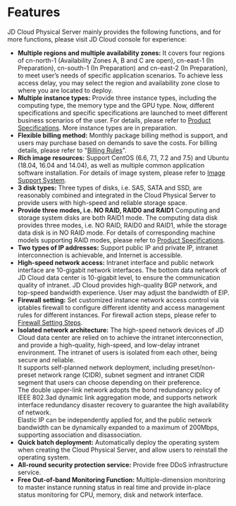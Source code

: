 # Features

JD Cloud Physical Server mainly provides the following functions, and for more functions, please visit JD Cloud console for experience:

- **Multiple regions and multiple availability zones:**
It covers four regions of cn-north-1 (Availability Zones A, B and C are open), cn-east-1 (In Preparation), cn-south-1 (In Preparation) and cn-east-2 (In Preparation), to meet user’s needs of specific application scenarios. To achieve less access delay, you may select the region and availability zone close to where you are located to deploy.
- **Multiple instance types:**
Provide three instance types, including the computing type, the memory type and the GPU type. Now, different specifications and specific specifications are launched to meet different business scenarios of the user. For details, please refer to [Product Specifications](../Introduction/Specifications.md). More instance types are in preparation.
- **Flexible billing method:**
Monthly package billing method is support, and users may purchase based on demands to save the costs. For billing details, please refer to "[Billing Rules](../Pricing/Billing-Rules.md)".
- **Rich image resources:**
Support CentOS (6.6, 7.1, 7.2 and 7.5) and Ubuntu (18.04, 16.04 and 14.04), as well as multiple common application software installation. For details of image system, please refer to [Image Support System](../Operation-Guide/Image/Description-Image.md).
- **3 disk types:**
Three types of disks, i.e. SAS, SATA and SSD, are reasonably combined and integrated in the Cloud Physical Server to provide users with high-speed and reliable storage space.
- **Provide three modes, i.e. NO RAID, RAID0 and RAID1**
Computing and storage system disks are both RAID1 mode. The computing data disk provides three modes, i.e. NO RAID, RAID0 and RAID1, while the storage data disk is in NO RAID mode. For details of corresponding machine models supporting RAID modes, please refer to [Product Specifications](../Introduction/Specifications.md).
- **Two types of IP addresses:**
Support public IP and private IP, intranet interconnection is achievable, and Internet is accessible.
- **High-speed network access:**
Intranet interface and public network interface are 10-gigabit network interfaces. The bottom data network of JD Cloud data center is 10-gigabit level, to ensure the communication quality of intranet. JD Cloud provides high-quality BGP network, and top-speed bandwidth experience. User may adjust the bandwidth of EIP.
- **Firewall setting:**
Set customized instance network access control via iptables firewall to configure different identity and access management rules for different instances. For firewall action steps, please refer to [Firewall Setting Steps](../Operation-Guide/Network-And-Security/Steps-Network-And-Security.md).
- **Isolated network architecture:**
The high-speed network devices of JD Cloud data center are relied on to achieve the intranet interconnection, and provide a high-quality, high-speed, and low-delay intranet environment. The intranet of users is isolated from each other, being secure and reliable.</br>
It supports self-planned network deployment, including preset/non-preset network range (CIDR), subnet segment and intranet CIDR segment that users can choose depending on their preference.</br>
The double upper-link network adopts the bond redundancy policy of IEEE 802.3ad dynamic link aggregation mode, and supports network interface redundancy disaster recovery to guarantee the high availability of network.</br>
Elastic IP can be independently applied for, and the public network bandwidth can be dynamically expanded to a maximum of 200Mbps, supporting association and disassociation.</br>
- **Quick batch deployment:**
Automatically deploy the operating system when creating the Cloud Physical Server, and allow users to reinstall the operating system.
- **All-round security protection service:**
Provide free DDoS infrastructure service.
- **Free Out-of-band Monitoring Function:**
Multiple-dimension monitoring to master instance running status in real time and provide in-place status monitoring for CPU, memory, disk and network interface.


